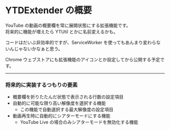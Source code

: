 # YTDExtender の概要
YouTube の動画の概要欄を常に展開状態にする拡張機能です。  
将来的に機能が増えたら YTUtil とかに名前変えるかも。

コードはだいぶ非効率的ですが、ServiceWorker を使ってもあんまり変わらないんじゃないかなぁと思う。

Chrome ウェブストアにも拡張機能のアイコンとか設定してから公開する予定です。

---

### 将来的に実装するつもりの要素
- 概要欄を折りたたんだ状態で表示される行数の設定項目
- 自動的に可能な限り高い解像度を選択する機能
  - この機能で自動選択する最大解像度の設定項目
- 動画再生時に自動的にシアターモードにする機能
  - YouTube Live の場合のみシアターモードを無効化する機能
